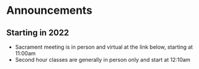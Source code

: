 # Announcements

## Starting in 2022
* Sacrament meeting is in person and virtual at the link below, starting at 11:00am
* Second hour classes are generally in person only and start at 12:10am

